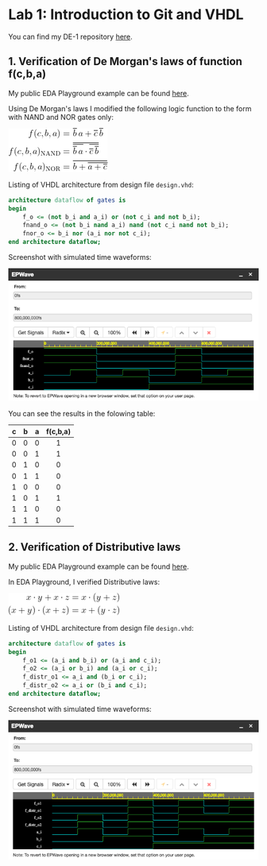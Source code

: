 # Lab 1: Introduction to Git and VHDL

You can find my DE-1 repository [here](https://github.com/xshele01/Digital-electronics-1).

## 1. Verification of De Morgan's laws of function f(c,b,a)

My public EDA Playground example can be found [here](https://www.edaplayground.com/x/Z5Sb).

Using De Morgan's laws I modified the following logic function to the form with NAND and NOR gates only:

![De Morgan's laws](Images/equations.png) 

Listing of VHDL architecture from design file `design.vhd`:

```vhdl
architecture dataflow of gates is
begin
    f_o <= (not b_i and a_i) or (not c_i and not b_i);
    fnand_o <= (not b_i nand a_i) nand (not c_i nand not b_i);
    fnor_o <= b_i nor (a_i nor not c_i);
end architecture dataflow;
```

Screenshot with simulated time waveforms:

![Screenshot with simulated time waveforms](Images/screenshot_de_morgans_laws.png) 

You can see the results in the folowing table:

| **c** | **b** |**a** | **f(c,b,a)** |
| :-: | :-: | :-: | :-: |
| 0 | 0 | 0 | 1 |
| 0 | 0 | 1 | 1 |
| 0 | 1 | 0 | 0 |
| 0 | 1 | 1 | 0 |
| 1 | 0 | 0 | 0 |
| 1 | 0 | 1 | 1 |
| 1 | 1 | 0 | 0 |
| 1 | 1 | 1 | 0 |

## 2. Verification of Distributive laws

My public EDA Playground example can be found [here](https://www.edaplayground.com/x/AKjK).

In EDA Playground, I verified Distributive laws:

![Distributive laws](Images/distributives.png)

Listing of VHDL architecture from design file `design.vhd`:

```vhdl
architecture dataflow of gates is
begin
    f_o1 <= (a_i and b_i) or (a_i and c_i);
    f_o2 <= (a_i or b_i) and (a_i or c_i);
    f_distr_o1 <= a_i and (b_i or c_i);
    f_distr_o2 <= a_i or (b_i and c_i);
end architecture dataflow;
```

Screenshot with simulated time waveforms:

![Screenshot with simulated time waveforms](Images/screenshot_distributive_laws.png)